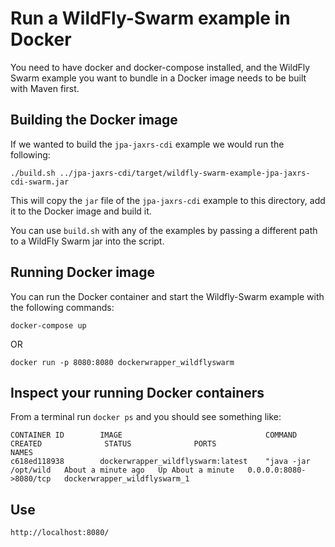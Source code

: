 # Run a WildFly-Swarm example in Docker

You need to have docker and docker-compose installed, and the WildFly Swarm example you want to bundle in a
Docker image needs to be built with Maven first.

## Building the Docker image

If we wanted to build the `jpa-jaxrs-cdi` example we would run the following:

`./build.sh ../jpa-jaxrs-cdi/target/wildfly-swarm-example-jpa-jaxrs-cdi-swarm.jar`

This will copy the `jar` file of the `jpa-jaxrs-cdi` example to this directory, add it to the Docker image and build it.

You can use `build.sh` with any of the examples by passing a different path to a WildFly Swarm jar into the script.

## Running Docker image

You can run the Docker container and start the Wildfly-Swarm example with the following commands:

`docker-compose up`

OR

`docker run -p 8080:8080 dockerwrapper_wildflyswarm`

## Inspect your running Docker containers

From a terminal run `docker ps` and you should see something like:

````
CONTAINER ID        IMAGE                                COMMAND                CREATED              STATUS              PORTS                    NAMES
c618ed118938        dockerwrapper_wildflyswarm:latest    "java -jar /opt/wild   About a minute ago   Up About a minute   0.0.0.0:8080->8080/tcp   dockerwrapper_wildflyswarm_1
````

## Use

    http://localhost:8080/

